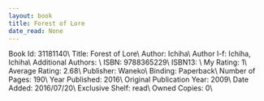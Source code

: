 ```yaml
---
layout: book
title: Forest of Lore
date_read: None
---
```


Book Id: 31181140\ 
Title: Forest of Lore\ 
Author: Ichiha\ 
Author l-f: Ichiha, Ichiha\ 
Additional Authors: \ 
ISBN: 9788365229\ 
ISBN13: \ 
My Rating: 1\ 
Average Rating: 2.68\ 
Publisher: Waneko\ 
Binding: Paperback\ 
Number of Pages: 190\ 
Year Published: 2016\ 
Original Publication Year: 2009\ 
Date Added: 2016/07/20\ 
Exclusive Shelf: read\ 
Owned Copies: 0\ 


